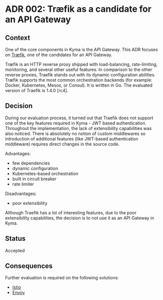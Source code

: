 # ADR 002: Træfik as a candidate for an API Gateway

## Context

One of the core components in Kyma is the API Gateway. This ADR focuses on [Træfik](https://traefik.io), one of the candidates for an API Gateway.

Træfik is an HTTP reverse proxy shipped with load-balancing, rate-limiting, monitoring, and several other useful features. In comparison to the other reverse proxies, Traefik stands out with its dynamic configuration abilities.
Træfik supports the most common orchestration backends (for example: Docker, Kubernetes, Mesos, or Consul). It is written in Go. The evaluated version of Traefik is 1.4.0 [rc4].

## Decision

During our evaluation process, it turned out that Traefik does not support one of the key features required in Kyma - JWT based authentication. Throughout the implementation, the lack of extensibility capabilities was also noticed. There is absolutely no notion of custom middlewares so introduction of additional features (like JWT-based authentication middleware) requires direct changes in the source code.

Advantages:
- few dependencies
- dynamic configuration
- Kubernetes-based orchestration
- built in circuit breaker
- rate limiter

Disadvantages:
- poor extensibility  

Although Traefik has a lot of interesting features, due to the poor extensibility capabilities, the decision is to not use it as an API Gateway in Kyma.

## Status

Accepted

## Consequences

Further evaluation is required on the following solutions:
- [Istio](https://github.com/istio/istio)
- [Envoy](https://github.com/envoyproxy/envoy)

